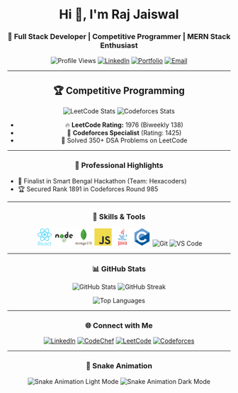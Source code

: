 <h1 align="center">Hi 👋, I'm Raj Jaiswal</h1>
<h3 align="center">🚀 Full Stack Developer | Competitive Programmer | MERN Stack Enthusiast</h3>

<p align="center">
  <img src="https://komarev.com/ghpvc/?username=rajaiswal6544&label=Profile%20Views&color=0e75b6&style=flat-square" alt="Profile Views" />
  <a href="https://linkedin.com/in/raj-jaiswal-37259922a/"><img src="https://img.shields.io/badge/LinkedIn-blue?style=flat-square&logo=linkedin&logoColor=white" alt="LinkedIn" /></a>
  <a href="https://rajjaiswal.vercel.app/"><img src="https://img.shields.io/badge/Portfolio-%230E75B6.svg?style=flat-square" alt="Portfolio" /></a>
  <a href="mailto:rajaiswaldev24@gmail.com"><img src="https://img.shields.io/badge/Email-%230E75B6.svg?style=flat-square" alt="Email" /></a>
</p>

---

<h2 align="center">🏆 Competitive Programming</h2>
<p align="center">
  <img src="https://leetcard.jacoblin.cool/raj6290?ext=contest" alt="LeetCode Stats" width="45%"/>
  <img src="https://codeforces-readme-stats.vercel.app/api/card?username=noobcoder2311" alt="Codeforces Stats" width="45%"/>
</p>
<ul align="center">
  <li>🔥 <strong>LeetCode Rating:</strong> 1976 (Biweekly 138)</li>
  <li>🌟 <strong>Codeforces Specialist</strong> (Rating: 1425)</li>
  <li>🏅 Solved 350+ DSA Problems on LeetCode</li>
</ul>

---

<h3 align="center">💼 Professional Highlights</h3>
<ul>
  <li>💪 Finalist in Smart Bengal Hackathon (Team: Hexacoders)</li>
  <li>🏆 Secured Rank 1891 in Codeforces Round 985</li>
</ul>

---

<h3 align="center">🚀 Skills & Tools</h3>
<p align="center">
  <img src="https://raw.githubusercontent.com/devicons/devicon/master/icons/react/react-original-wordmark.svg" alt="React" width="40" height="40"/>
  <img src="https://raw.githubusercontent.com/devicons/devicon/master/icons/nodejs/nodejs-original-wordmark.svg" alt="Node.js" width="40" height="40"/>
  <img src="https://raw.githubusercontent.com/devicons/devicon/master/icons/mongodb/mongodb-original-wordmark.svg" alt="MongoDB" width="40" height="40"/>
  <img src="https://raw.githubusercontent.com/devicons/devicon/master/icons/javascript/javascript-original.svg" alt="JavaScript" width="40" height="40"/>
  <img src="https://raw.githubusercontent.com/devicons/devicon/master/icons/java/java-original-wordmark.svg" alt="Java" width="40" height="40"/>
  <img src="https://raw.githubusercontent.com/devicons/devicon/master/icons/c/c-original.svg" alt="C" width="40" height="40"/>
  <img src="https://img.icons8.com/color/48/000000/git.png" alt="Git" width="40" height="40"/>
  <img src="https://img.icons8.com/color/48/000000/visual-studio-code-2019.png" alt="VS Code" width="40" height="40"/>
</p>

---

<h3 align="center">📊 GitHub Stats</h3>
<div align="center">
  <img src="https://github-readme-stats.vercel.app/api?username=rajaiswal6544&show_icons=true&theme=tokyonight&locale=en" alt="GitHub Stats" width="45%"/>
  <img src="https://github-readme-streak-stats.herokuapp.com/?user=rajaiswal6544&theme=tokyonight" alt="GitHub Streak" width="45%"/>
</div>
<p align="center">
  <img src="https://github-readme-stats.vercel.app/api/top-langs?username=rajaiswal6544&show_icons=true&locale=en&layout=compact&theme=tokyonight" alt="Top Languages" width="45%"/>
</p>

---

<h3 align="center">🌐 Connect with Me</h3>
<p align="center">
  <a href="https://linkedin.com/in/raj-jaiswal-37259922a" target="blank"><img src="https://img.shields.io/badge/LinkedIn-blue?logo=linkedin&logoColor=white&style=for-the-badge" alt="LinkedIn" /></a>
  <a href="https://www.codechef.com/users/rajaiswal62" target="blank"><img src="https://img.shields.io/badge/CodeChef-orange?logo=codechef&logoColor=white&style=for-the-badge" alt="CodeChef" /></a>
  <a href="https://leetcode.com/u/raj6290" target="blank"><img src="https://img.shields.io/badge/LeetCode-gray?logo=leetcode&logoColor=white&style=for-the-badge" alt="LeetCode" /></a>
  <a href="https://codeforces.com/profile/noobcoder2311" target="blank"><img src="https://img.shields.io/badge/Codeforces-blue?logo=codeforces&logoColor=white&style=for-the-badge" alt="Codeforces" /></a>
</p>

---

<h3 align="center">🐍 Snake Animation</h3>
<p align="center">
  <img src="https://github.com/rajaiswal6544/rajaiswal6544/blob/output/github-snake.svg#gh-light-mode-only" alt="Snake Animation Light Mode" />
  <img src="https://github.com/rajaiswal6544/rajaiswal6544/blob/output/github-snake-dark.svg#gh-dark-mode-only" alt="Snake Animation Dark Mode" />
</p>
